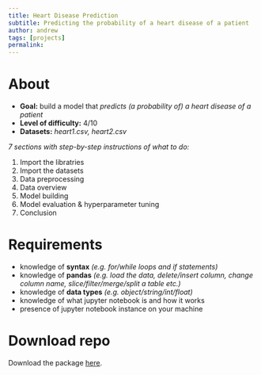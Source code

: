 ```yaml
---
title: Heart Disease Prediction
subtitle: Predicting the probability of a heart disease of a patient
author: andrew
tags: [projects]
permalink:
---
```

# About

- **Goal:** build a model that *predicts (a probability of) a heart disease of a patient*
- **Level of difficulty:** 4/10
- **Datasets:** *heart1.csv, heart2.csv*

*7 sections with step-by-step instructions of what to do:*

1. Import the libratries
2. Import the datasets
3. Data preprocessing
4. Data overview
5. Model building
6. Model evaluation & hyperparameter tuning
7. Conclusion

# Requirements
- knowledge of **syntax** *(e.g. for/while loops and if statements)*
- knowledge of **pandas** *(e.g. load the data, delete/insert column, change column name, slice/filter/merge/split a table etc.)*
- knowledge of **data types** *(e.g. object/string/int/float)*
- knowledge of what jupyter notebook is and how it works
- presence of jupyter notebook instance on your machine

# Download repo
Download the package [here](https://github.com/the-learning-machine/projects/tree/master/tlm_project2).
